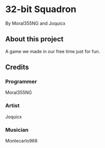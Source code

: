 # 32-bit Squadron
By Moral355NG and Joquicx
## About this project
A game we made in our free time just for fun.
## Credits
### Programmer
Moral355NG
### Artist
Joquicx

### Musician
Montecarlo968

